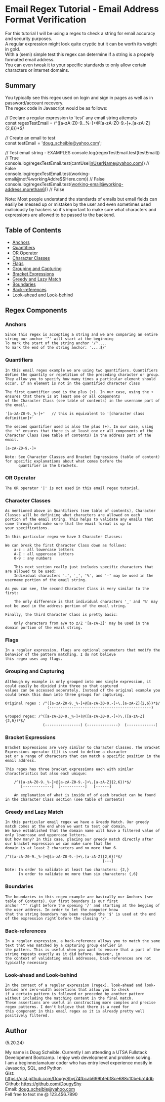 # Email Regex Tutorial - Email Address Format Verification

For this tutorial I will be using a regex to check a string for email accuracy and security purposes.  
A regular expression might look quite cryptic but it can be worth its weight in gold.   
With a (semi) simple test this regex can determine if a string is a properly formated email address.  
You can even tweak it to your specific standards to only allow certain characters or internet domains.  

## Summary

You typically see this regex used on login and sign in pages as well as in password/account recovery.  
The regex code in Javascript would be as follows:

// Declare a regular expression to 'test' any email string attempts  
const regexTestEmail = /^([a-zA-Z0-9._%-]+@[a-zA-Z0-9.-]+\.[a-zA-Z]{2,6})*$/


// Create an email to test   
const testEmail = 'doug_scheible@yahoo.com';  

// Test email string - EXAMPLES
console.log(regexTestEmail.test(testEmail))   // True  
console.log(regexTestEmail.test(cantUse!inUserName@yahoo.com))   // False  
console.log(regexTestEmail.test(working-email@not%workingAddre$$Here.com))   // False  
console.log(regexTestEmail.test(working-email@working-address.morethan6))   // False  

Note: Most people understand the standards of emails but email fields can easily be messed up or mistaken by the user
and even sometimes used maliciously by hackers so it's important to make sure what characters and expressions are allowed to be
passed to the backend.

## Table of Contents

- [Anchors](#anchors)
- [Quantifiers](#quantifiers)
- [OR Operator](#or-operator)
- [Character Classes](#character-classes)
- [Flags](#flags)
- [Grouping and Capturing](#grouping-and-capturing)
- [Bracket Expressions](#bracket-expressions)
- [Greedy and Lazy Match](#greedy-and-lazy-match)
- [Boundaries](#boundaries)
- [Back-references](#back-references)
- [Look-ahead and Look-behind](#look-ahead-and-look-behind)

## Regex Components

### Anchors

    Since this regex is accepting a string and we are comparing an entire string our anchor '^' will start at the beginning
    To mark the start of the string anchor '/^....    
    To mark the end of the string anchor: '....$/' 

### Quantifiers

    In this email regex example we are using two quantifiers. Quantifiers define the quantity or repetition of the preceding character or group. 
    They allow you to specify how many times a particular element should occur. If an element is not in the quantified character class

    The first quantifier used is the plus (+). In our case, using the + ensures that there is at least one or all components
    of the Character Class (see table of contents) in the username part of the email.

    '[a-zA-Z0-9._%-]+'   // this is equivalent to '[character class definition]+'

    The second quantifier used is also the plus (+). In our case, using the '+' ensures that there is at least one or all components of the 
    Character Class (see table of contents) in the address part of the email.

    [a-zA-Z0-9.-]+

    Note: See Character Classes and Bracket Expressions (table of content) for specific explanations about what comes before the 
          quantifier in the brackets.

### OR Operator

    The OR operator '|' is not used in this email regex tutorial.

### Character Classes

    As mentioned above in Quantifiers (see table of contents), Character Classes will be definiing what characters are allowed on each 
    portion of the email string. This helps to validate any emails that come through and make sure that the email format is up to 
    your specifications.

    In this particular regex we have 3 Character Classes:

    We can break the first Character Class down as follows:
        a-z : all lowercase letters
        A-Z : all uppercase letters
        0-9 : any numbers
    
        This next section really just includes specific characters that are allowed to be used:
        Individual characters '.', '_', '%', and '-' may be used in the username portion of the email string.

    As you can see, the second Character Class is very similar to the first:

        The only difference is that individual characters '_' and '%' may not be used in the address portion of the email string.

    Finally, the third Character Class is pretty basic:

        Only characters from a/A to z/Z '[a-zA-Z]' may be used in the domain portion of the email string. 

### Flags

    In a regular expression, flags are optional parameters that modify the behavior of the pattern matching. I do not believe 
    this regex uses any flags.

### Grouping and Capturing

    Although my example is only grouped into one single expression, it could easily be divided into three so that captured 
    values can be accessed seperately. Instead of the original example you could break this down into three groups for capturing. 

    Original regex : /^([a-zA-Z0-9._%-]+@[a-zA-Z0-9.-]+\.[a-zA-Z]{2,6})*$/
                       (----------------------------------------------)

    Grouped regex: /^([a-zA-Z0-9._%-]+)@([a-zA-Z0-9.-]+)\.([a-zA-Z]{2,6})*$/
                     (----------------) (--------------)  (-------------)          

### Bracket Expressions

    Bracket Expressions are very similar to Character Classes. The Bracket Expressions operator ([]) is used to define a character 
    set or a range of characters that can match a specific position in the email address.

    This regex has three bracket expressions each with similar characteristics but also each unique: 

        /^([a-zA-Z0-9._%-]+@[a-zA-Z0-9.-]+\.[a-zA-Z]{2,6})*$/
           [-------------]  [-----------]   [------]

        An explanation of what is inside of of each bracket can be found in the Character Class section (see table of contents)

### Greedy and Lazy Match

    In this particular email regex we have a Greedy Match. Our greedy match comes at the end when we want to test our domain. 
    We have established that the domain name will have a filtered value of only lowercase and uppercase letters. 
    But how many? In this case, placing our greedy match directly after our bracket expression we can make sure that the 
    domain is at least 2 characters and no more than 6. 

    /^([a-zA-Z0-9._%-]+@[a-zA-Z0-9.-]+\.[a-zA-Z]{2,6})*$/
                                                {---}

    Note: In order to validate at least two characters: {2,}
          In order to validate no more than six characters: {,6}                                                

### Boundaries

    The boundaries in this regex example are basically our Anchors (see table of Contents). Our first boundary is our first 
    anchor '^' right before the opening '/' and starting at the begging of the user address. In order to let the computer know 
    that the string boundary has been reached the '$' is used at the end of the expression right before the closing '/'.

### Back-references

    In a regular expression, a back-reference allows you to match the same text that was matched by a capturing group earlier in 
    the pattern. This is useful when you want to ensure that a part of the string repeats exactly as it did before. However, in 
    the context of validating email addresses, back-references are not typically necessary

### Look-ahead and Look-behind

    In the context of a regular expression (regex), look-ahead and look-behind are zero-width assertions that allow you to check 
    if a certain pattern is followed or preceded by another pattern without including the matching content in the final match. 
    These assertions are useful in constructing more complex and precise regex patterns. I don't believe that there is a need for 
    this component in this email regex as it is already pretty well positively filtered.

## Author

(5.20.24)

My name is Doug Scheible. Currently I am attending a UTSA Fullstack Development Bootcamp. I enjoy web development and problem solving.  
I am a beginner/amatuer coder who has entry level experience mostly in Javascrip, SQL, and Python  
Gist: https://gist.github.com/DougyShy/74fbcab699bfebf8ce688c10beba14db  
Github: https://github.com/DougyShy  
Email: doug_scheible@yahoo.com  
Fell free to text me @ 123.456.7890  

